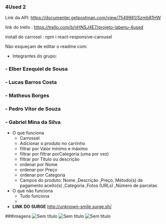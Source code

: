 ### 4Used 2
Link da API: https://documenter.getpostman.com/view/7549981/Szmb81HW

link do trello : https://trello.com/b/nHNSJ4E7/projeto-labenu-4used

install do carrosel : npm i react-responsive-carousel


Não esqueçam de editar o readme com: 
- Integrantes do grupo:
###    - Elber Ezequiel de Sousa
###    - Lucas Barros Costa
###    - Matheus Borges
###    - Pedro Vitor de Souza
###    - Gabriel Mina da Silva
- O que funciona
    - Carrossel
    - Adicionar o produto no carrinho
    - filtrar por Valor mínimo e máximo
    - filtrar por filtrar porCategoria (uma por vez)
    - filtrar por Título ou descrição
    - ordenar por Nome
    - ordenar por Preço
    - ordenar por Categoria
    - Campos do produto: Nome ,Descrição ,Preço, Método(s) de pagamento aceito(s) ,Categoria ,Fotos (URLs) ,Número de parcelas
- O que não funciona
    - Tudo funciona
    - 
- **LINK DO SURGE**
        http://unknown-smile.surge.sh/
    
###imagens
![Sem título](https://user-images.githubusercontent.com/67350243/113356982-8af96e00-9319-11eb-8659-652354ce4dc8.png)
![Sem título](https://user-images.githubusercontent.com/67350243/113357038-9fd60180-9319-11eb-8105-08c7f21983e0.png)
![Sem título](https://user-images.githubusercontent.com/67350243/113357408-5afe9a80-931a-11eb-9b0a-96b1021c1b8c.png)

